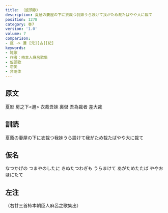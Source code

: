 ```yaml
---
title: （旋頭歌）
description: 夏蔭の妻屋の下に衣裁つ我妹うら設けて我がため裁たばやや大に裁て
position: 1278
category: 巻7
version: '1.0'
volume: 7
comparison:
- 庭 -> 邇 [元][古][紀]
keywords:
- 雑歌
- 作者：柿本人麻呂歌集
- 旋頭歌
- 恋愛
- 非略体
---
```


## 原文

夏影 房之下<邇> 衣裁吾妹 裏儲 吾為裁者 差大裁

## 訓読

夏蔭の妻屋の下に衣裁つ我妹うら設けて我がため裁たばやや大に裁て

## 仮名

なつかげの つまやのしたに きぬたつわぎも うらまけて あがためたたば ややおほにたて

## 左注

（右廿三首柿本朝臣人麻呂之歌集出）
